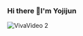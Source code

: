 ### Hi there 👋I'm Yojijun

<!--
**Yojijun/yojijun** is a ✨ special ✨ repository because its README.md (this file) appears on your GitHub profile.

Here are some ideas to get you started:

- 🔭 I’m currently working on ...
- 🌱 I’m currently learning ...
- 👯 I’m looking to collaborate on ...
- 🤔 I’m looking for help with ...
- 💬 Ask me about ...
- 📫 How to reach me: ...![老皮開心](https://user-images.githubusercontent.com/108692004/189861855-00e4dfb0-39e7-4f65-81aa-95d9d4a4afd8.gif)

- 😄 Pronouns: ...
- ⚡️ Fun fact: ...
-->
![VivaVideo 2](https://user-images.githubusercontent.com/108692004/184694038-aca2b0af-4799-4b18-9104-9ca59fd976d7.GIF)
